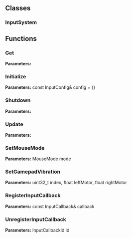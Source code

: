 
## Classes

### InputSystem




## Functions

### Get



**Parameters:** 

### Initialize



**Parameters:** const InputConfig& config = {}

### Shutdown



**Parameters:** 

### Update



**Parameters:** 

### SetMouseMode



**Parameters:** MouseMode mode

### SetGamepadVibration



**Parameters:** uint32_t index, float leftMotor, float rightMotor

### RegisterInputCallback



**Parameters:** const InputCallback& callback

### UnregisterInputCallback



**Parameters:** InputCallbackId id
